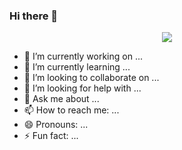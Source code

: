 ### Hi there 👋
<p align="center">
  <img src="https://capsule-render.vercel.app/api?type=waving&height=200&text=Hey+Everyone!&fontAlign=50&fontAlignY=50&color=gradient"/>
</p>

<!--
**awesome-kartikey/awesome-kartikey** is a ✨ _special_ ✨ repository because its `README.md` (this file) appears on your GitHub profile.

Here are some ideas to get you started:
-->

- 🔭 I’m currently working on ...
- 🌱 I’m currently learning ...
- 👯 I’m looking to collaborate on ...
- 🤔 I’m looking for help with ...
- 💬 Ask me about ...
- 📫 How to reach me: ...
- 😄 Pronouns: ...
- ⚡ Fun fact: ...

